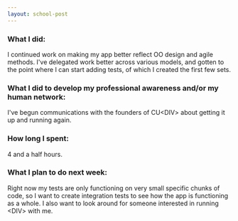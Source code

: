 ```yaml
---
layout: school-post
---
```


### What I did:

I continued work on making my app better reflect OO design and agile methods. I've delegated work better across various models, and gotten to the point where I can start adding tests, of which I created the first few sets.

### What I did to develop my professional awareness and/or my human network:

I've begun communications with the founders of CU&lt;DIV&gt; about getting it up and running again.

### How long I spent:

4 and a half hours.

### What I plan to do next week:

Right now my tests are only functioning on very small specific chunks of code, so I want to create integration tests to see how the app is functioning as a whole. I also want to look around for someone interested in running &lt;DIV&gt; with me.